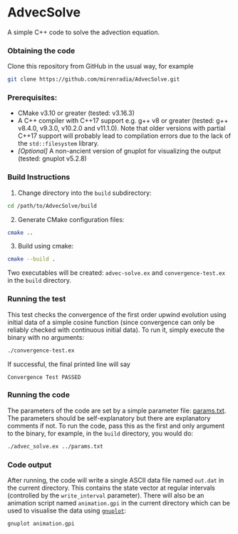 # AdvecSolve

A simple C++ code to solve the advection equation.

### Obtaining the code
Clone this repository from GitHub in the usual way, for example
```bash
git clone https://github.com/mirenradia/AdvecSolve.git
```

### Prerequisites:
 * CMake v3.10 or greater (tested: v3.16.3)
 * A C++ compiler with C++17 support e.g. g++ v8 or greater
   (tested: g++ v8.4.0, v9.3.0, v10.2.0 and v11.1.0). Note that older versions
   with partial C++17 support will probably lead to compilation errors due to
   the lack of the `std::filesystem` library.
 * _[Optional]_ A non-ancient version of gnuplot for visualizing the output
   (tested: gnuplot v5.2.8)

### Build Instructions

 1. Change directory into the `build` subdirectory:
 ```bash
 cd /path/to/AdvecSolve/build
 ```

 2. Generate CMake configuration files:
 ```bash
 cmake ..
 ```

 3. Build using cmake:
 ```bash
 cmake --build .
 ```
 Two executables will be created: `advec-solve.ex` and `convergence-test.ex`
 in the `build` directory.

### Running the test

This test checks the convergence of the first order upwind evolution using
initial data of a simple cosine function (since convergence can only be
reliably checked with continuous initial data). To run it, simply execute the
binary with no arguments:
```bash
./convergence-test.ex
```
If successful, the final printed line will say
```
Convergence Test PASSED
```

### Running the code

The parameters of the code are set by a simple parameter file:
[params.txt](./params.txt). The parameters should be self-explanatory but there
are explanatory comments if not. To run the code, pass this as the first and
only argument to the binary, for example, in the `build` directory, you would
do:
```bash
./advec_solve.ex ../params.txt
```

### Code output

After running, the code will write a single ASCII data file named
`out.dat` in the current directory. This contains the state vector at
regular intervals (controlled by the `write_interval` parameter). There will
also be an animation script named `animation.gpi` in the current directory
which can be used to visualise the data using
[`gnuplot`](http://www.gnuplot.info/):
```bash
gnuplot animation.gpi
```
